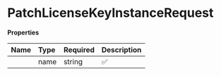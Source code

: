 # PatchLicenseKeyInstanceRequest



**Properties**

| Name | Type | Required | Description |
| :-------- | :----------| :----------| :----------|
    | name | string | ✅ |  |




<!-- This file was generated by liblab | https://liblab.com/ -->